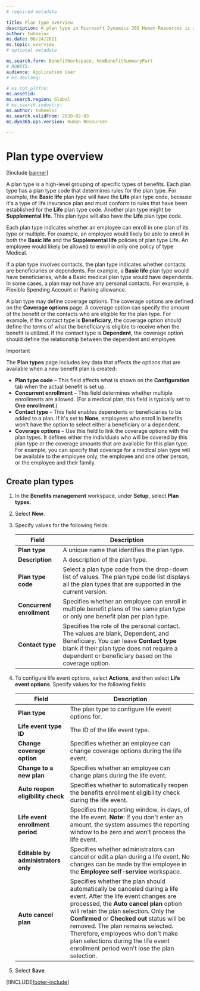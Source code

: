 ```yaml
---
# required metadata

title: Plan type overview
description: A plan type in Microsoft Dynamics 365 Human Resources is a high-level grouping of specific types of benefits. 
author: twheeloc
ms.date: 08/24/2021
ms.topic: overview
# optional metadata

ms.search.form: BenefitWorkspace, HcmBenefitSummaryPart
# ROBOTS: 
audience: Application User
# ms.devlang: 

# ms.tgt_pltfrm: 
ms.assetid: 
ms.search.region: Global
# ms.search.industry: 
ms.author: twheeloc
ms.search.validFrom: 2020-02-03
ms.dyn365.ops.version: Human Resources

---
```


# Plan type overview

[!include [banner](../includes/preview-banner.md)]

A plan type is a high-level grouping of specific types of benefits. Each plan type has a plan type code that determines rules for the plan type. For example, the **Basic life** plan type will have the **Life** plan type code, because it's a type of life insurance plan and must conform to rules that have been established for the **Life** plan type code. Another plan type might be **Supplemental life**. This plan type will also have the **Life** plan type code.

Each plan type indicates whether an employee can enroll in one plan of its type or multiple. For example, an employee would likely be able to enroll in both the **Basic life** and the **Supplemental life** policies of plan type Life. An employee would likely be allowed to enroll in only one policy of type Medical.

If a plan type involves contacts, the plan type indicates whether contacts are beneficiaries or dependents. For example, a **Basic life** plan type would have beneficiaries, while a Basic medical plan type would have dependents. In some cases, a plan may not have any personal contacts. For example, a Flexible Spending Account or Parking allowance.


A plan type may define coverage options. The coverage options are defined on the **Coverage options** page. A coverage option can specify the amount of the benefit or the contacts who are eligible for the plan type. For example, if the contact type is **Beneficiary**, the coverage option should define the terms of what the beneficiary is eligible to receive when the benefit is utilized. If the contact type is **Dependent**, the coverage option should define the relationship between the dependent and employee. 

> [!IMPORTANT]
> The **Plan types** page includes key data that affects the options that are available when a new benefit plan is created:
>
> - **Plan type code** – This field affects what is shown on the **Configuration** tab when the actual benefit is set up.  
> - **Concurrent enrollment** – This field determines whether multiple enrollments are allowed. (For a medical plan, this field is typically set to **One enrollment**.)
> - **Contact type** – This field enables dependents or beneficiaries to be added to a plan. If it's set to **None**, employees who enroll in benefits won't have the option to select either a beneficiary or a dependent.
> - **Coverage options** – Use this field to link the coverage options with the plan types. It defines either the individuals who will be covered by this plan type or the coverage amounts that are available for this plan type. For example, you can specify that coverage for a medical plan type will be available to the employee only, the employee and one other person, or the employee and their family.

## Create plan types

1. In the **Benefits management** workspace, under **Setup**, select **Plan types**.

2. Select **New**.

3. Specify values for the following fields:

   | Field | Description |
   | --- | --- |
   | **Plan type** | A unique name that identifies the plan type. |
   | **Description** | A description of the plan type. |
   | **Plan type code** | Select a plan type code from the drop-down list of values. The plan type code list displays all the plan types that are supported in the current version. |
   | **Concurrent enrollment** | Specifies whether an employee can enroll in multiple benefit plans of the same plan type or only one benefit plan per plan type. |
   | **Contact type** | Specifies the role of the personal contact. The values are blank, Dependent, and Beneficiary. You can leave **Contact type** blank if their plan type does not require a dependent or beneficiary based on the coverage option. |

4. To configure life event options, select **Actions**, and then select **Life event options**. Specify values for the following fields:

   | Field | Description |
   | --- | --- |
   | **Plan type** | The plan type to configure life event options for. |
   | **Life event type ID** | The ID of the life event type. |
   | **Change coverage option** | Specifies whether an employee can change coverage options during the life event. |
   | **Change to a new plan** | Specifies whether an employee can change plans during the life event. |
   | **Auto reopen eligibility check** | Specifies whether to automatically reopen the benefits enrollment eligibility check during the life event. |
   | **Life event enrollment period** | Specifies the reporting window, in days, of the life event. **Note**: If you don't enter an amount, the system assumes the reporting window to be zero and won't process the life event. |
   | **Editable by administrators only** | Specifies whether administrators can cancel or edit a plan during a life event. No changes can be made by the employee in the **Employee self-service** workspace. |
   | **Auto cancel plan** | Specifies whether the plan should automatically be canceled during a life event. After the life event changes are processed, the **Auto cancel plan** option will retain the plan selection. Only the **Confirmed** or **Checked out** status will be removed. The plan remains selected. Therefore, employees who don't make plan selections during the life event enrollment period won't lose the plan selection. 

5. Select **Save**. 


[!INCLUDE[footer-include](../includes/footer-banner.md)]
